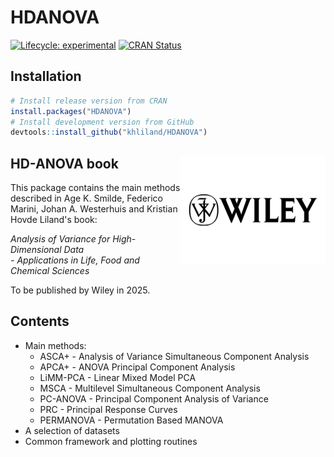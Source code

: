 # HDANOVA

<!-- badges: start -->
[![Lifecycle: experimental](https://img.shields.io/badge/lifecycle-experimental-blue.svg)](https://lifecycle.r-lib.org/articles/stages.html#experimental)
[![CRAN Status](https://www.r-pkg.org/badges/version/HDANOVA)](https://cran.r-project.org/package=HDANOVA)
<!-- badges: end -->

<!-- A badge for later?: [![R-CMD-check](https://github.com/khliland/HDANOVA/workflows/check-standard/badge.svg)](https://github.com/khliland/HDANOVA/actions) -->


## Installation

``` r
# Install release version from CRAN  
install.packages("HDANOVA")  
# Install development version from GitHub  
devtools::install_github("khliland/HDANOVA")
```
## HD-ANOVA book <img src="man/figures/Wiley.png" align="right" alt="" width="232" />

This package contains the main methods described in Age K. Smilde, Federico Marini, Johan A. Westerhuis and Kristian Hovde Liland's book:  

_Analysis of Variance for High-Dimensional Data_  
 _- Applications in Life, Food and Chemical Sciences_  

To be published by Wiley in 2025.

## Contents
- Main methods:
  - ASCA+ - Analysis of Variance Simultaneous Component Analysis
  - APCA+ - ANOVA Principal Component Analysis
  - LiMM-PCA - Linear Mixed Model PCA
  - MSCA - Multilevel Simultaneous Component Analysis
  - PC-ANOVA - Principal Component Analysis of Variance
  - PRC - Principal Response Curves
  - PERMANOVA - Permutation Based MANOVA
- A selection of datasets
- Common framework and plotting routines
